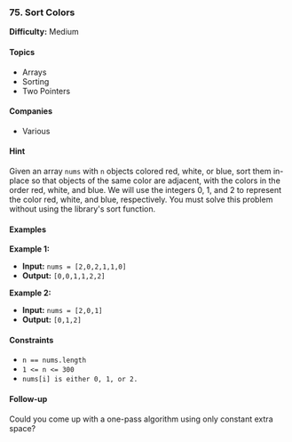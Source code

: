 ### 75. Sort Colors
**Difficulty:** Medium

#### Topics
- Arrays
- Sorting
- Two Pointers

#### Companies
- Various

#### Hint
Given an array `nums` with `n` objects colored red, white, or blue, sort them in-place so that objects of the same color are adjacent, with the colors in the order red, white, and blue. We will use the integers 0, 1, and 2 to represent the color red, white, and blue, respectively. You must solve this problem without using the library's sort function.

#### Examples
**Example 1:**
- **Input:** `nums = [2,0,2,1,1,0]`
- **Output:** `[0,0,1,1,2,2]`

**Example 2:**
- **Input:** `nums = [2,0,1]`
- **Output:** `[0,1,2]`

#### Constraints
- `n == nums.length`
- `1 <= n <= 300`
- `nums[i] is either 0, 1, or 2.`

#### Follow-up
Could you come up with a one-pass algorithm using only constant extra space?
